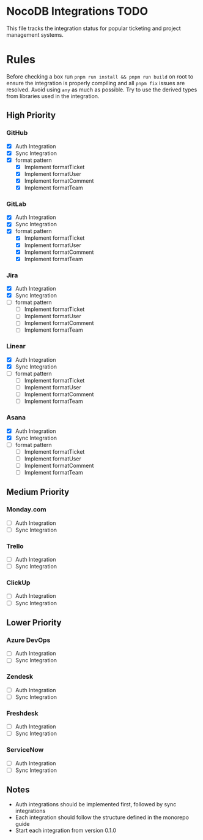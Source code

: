 # NocoDB Integrations TODO

This file tracks the integration status for popular ticketing and project management systems.

# Rules

Before checking a box run `pnpm run install && pnpm run build` on root to ensure the integration is properly compiling and all `pnpm fix` issues are resolved.
Avoid using `any` as much as possible. Try to use the derived types from libraries used in the integration.

## High Priority

### GitHub
- [x] Auth Integration
- [x] Sync Integration
- [x] format<Entity> pattern
  - [x] Implement formatTicket
  - [x] Implement formatUser
  - [x] Implement formatComment
  - [x] Implement formatTeam

### GitLab
- [x] Auth Integration
- [x] Sync Integration
- [x] format<Entity> pattern
  - [x] Implement formatTicket
  - [x] Implement formatUser
  - [x] Implement formatComment
  - [x] Implement formatTeam

### Jira
- [x] Auth Integration
- [x] Sync Integration
- [ ] format<Entity> pattern
  - [ ] Implement formatTicket
  - [ ] Implement formatUser
  - [ ] Implement formatComment
  - [ ] Implement formatTeam

### Linear
- [x] Auth Integration
- [x] Sync Integration
- [ ] format<Entity> pattern
  - [ ] Implement formatTicket
  - [ ] Implement formatUser
  - [ ] Implement formatComment
  - [ ] Implement formatTeam

### Asana
- [x] Auth Integration
- [x] Sync Integration
- [ ] format<Entity> pattern
  - [ ] Implement formatTicket
  - [ ] Implement formatUser
  - [ ] Implement formatComment
  - [ ] Implement formatTeam

## Medium Priority

### Monday.com
- [ ] Auth Integration
- [ ] Sync Integration

### Trello
- [ ] Auth Integration
- [ ] Sync Integration

### ClickUp
- [ ] Auth Integration
- [ ] Sync Integration

## Lower Priority

### Azure DevOps
- [ ] Auth Integration
- [ ] Sync Integration

### Zendesk
- [ ] Auth Integration
- [ ] Sync Integration

### Freshdesk
- [ ] Auth Integration
- [ ] Sync Integration

### ServiceNow
- [ ] Auth Integration
- [ ] Sync Integration

## Notes
- Auth integrations should be implemented first, followed by sync integrations
- Each integration should follow the structure defined in the monorepo guide
- Start each integration from version 0.1.0 